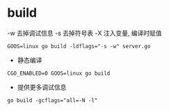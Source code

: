# build

-w 去掉调试信息
-s 去掉符号表
-X 注入变量, 编译时赋值

```shell
GOOS=linux go build -ldflags="-s -w" server.go
```

- 静态编译
```shell
CGO_ENABLED=0 GOOS=linux go build
```

- 提供更多调试信息
```shell
go build -gcflags="all=-N -l"
```
